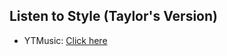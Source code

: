 ## Listen to Style (Taylor's Version)
- YTMusic: [Click here](https://music.youtube.com/watch?v=w6Y8fvBczYM)